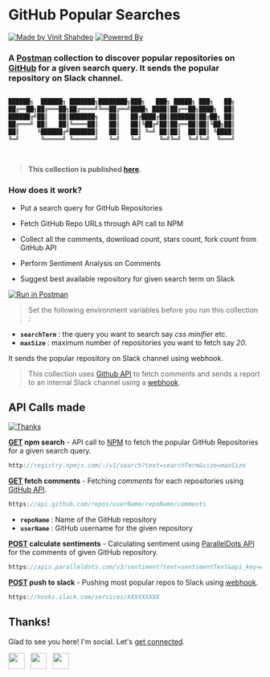 # GitHub Popular Searches

[![Made by Vinit Shahdeo](https://forthebadge.com/images/badges/built-with-love.svg)](https://documenter.getpostman.com/view/6186519/RznEKdvc) [![Powered By](https://forthebadge.com/images/badges/powered-by-oxygen.svg)](https://github.com/vinitshahdeo)

### A [Postman](https://www.getpostman.com/) collection to discover popular repositories on [GitHub](https://github.com) for a given search query. It sends the popular repository on Slack channel.

```js

██████╗  ██████╗ ███████╗████████╗███╗   ███╗ █████╗ ███╗   ██╗
██╔══██╗██╔═══██╗██╔════╝╚══██╔══╝████╗ ████║██╔══██╗████╗  ██║
██████╔╝██║   ██║███████╗   ██║   ██╔████╔██║███████║██╔██╗ ██║
██╔═══╝ ██║   ██║╚════██║   ██║   ██║╚██╔╝██║██╔══██║██║╚██╗██║
██║     ╚██████╔╝███████║   ██║   ██║ ╚═╝ ██║██║  ██║██║ ╚████║
╚═╝      ╚═════╝ ╚══════╝   ╚═╝   ╚═╝     ╚═╝╚═╝  ╚═╝╚═╝  ╚═══╝
                                                               
                                                     
```

> **This collection is published [here](https://documenter.getpostman.com/view/6186519/RznEKdvc).**

### How does it work?

- Put a search query for GitHub Repositories

- Fetch GitHub Repo URLs through API call to NPM

- Collect all the comments, download count, stars count, fork count from GitHub API

- Perform Sentiment Analysis on Comments

- Suggest best available repository for given search term on Slack

[![Run in Postman](https://run.pstmn.io/button.svg)](https://app.getpostman.com/run-collection/e6d6eaba6eeaaec69bc5)

> Set the following environment variables before you run this collection : 

- **`searchTerm`** : the query you want to search say *css minifier* etc.
- **`maxSize`** : maximum number of repositories you want to fetch say *20*.

It sends the popular repository on Slack channel using webhook.

> This collection uses [Github API](https://developer.github.com/v3/) to fetch comments and sends a report to an internal Slack channel using a [webhook](https://api.slack.com/incoming-webhooks#sending_messages).

## API Calls made
[![Thanks](https://forthebadge.com/images/badges/you-didnt-ask-for-this.svg)](https://documenter.getpostman.com/view/6186519/RznEKdvc)

**[GET]() npm search** - API call to [NPM](https://www.npmjs.com) to fetch the popular GitHub Repositories for a given search query.

```js
http://registry.npmjs.com/-/v1/search?text=searchTerm&size=maxSize
```

**[GET]() fetch comments** - Fetching *comments* for each repositories using [GitHub API](https://api.github.com/).

```js
https://api.github.com/repos/userName/repoName/comments  
```

 - **`repoName`** : Name of the GitHub repository
 - **`userName`** : GitHub username for the given repository

**[POST]() calculate sentiments** - Calculating sentiment using [ParallelDots API](https://www.paralleldots.com) for the comments of given GitHub repository.

```js
https://apis.paralleldots.com/v3/sentiment?text=sentimentText&api_key=API_KEY
```

**[POST]() push to slack** - Pushing most popular repos to Slack using [webhook](https://api.slack.com/incoming-webhooks).

```js
https://hooks.slack.com/services/XXXXXXXXX
```

## Thanks!

Glad to see you here! I'm social. Let's [get connected](https://www.linkedin.com/in/vinitshahdeo/).

<a href="https://www.facebook.com/vinit.shahdeo/" target="_blank"><img height="32" width="32" src="https://cdn.jsdelivr.net/npm/simple-icons@latest/icons/facebook.svg" /></a> &nbsp;&nbsp;<a href="https://twitter.com/Vinit_Shahdeo" target="_blank"><img height="32" width="32" src="https://cdn.jsdelivr.net/npm/simple-icons@latest/icons/twitter.svg" /></a> &nbsp;&nbsp;<a href="https://www.linkedin.com/in/vinitshahdeo/" target="_blank"><img height="32" width="32" src="https://cdn.jsdelivr.net/npm/simple-icons@latest/icons/linkedin.svg" /></a>
